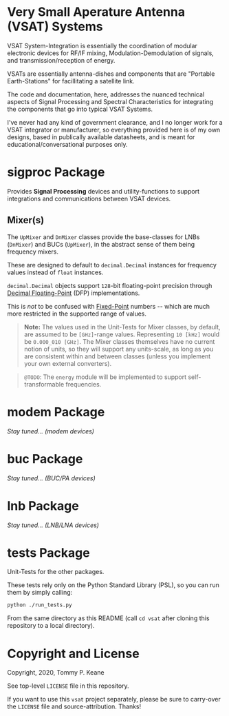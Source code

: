 # Very Small Aperature Antenna (VSAT) Systems

VSAT System-Integration is essentially the coordination of modular electronic devices for RF/IF mixing, Modulation-Demodulation of signals, and  transmission/reception of energy.

VSATs are essentially antenna-dishes and components that are "Portable Earth-Stations" for facillitating a satellite link.

The code and documentation, here, addresses the nuanced technical aspects of Signal Processing and Spectral Characteristics for integrating the components that go into typical VSAT Systems.

I've never had any kind of government clearance, and I no longer work for a VSAT integrator or manufacturer, so everything provided here is of my own designs, based in publically available datasheets, and is meant for educational/conversational purposes only.

# sigproc Package

Provides __Signal Processing__ devices and utility-functions to support integrations and communications between VSAT devices.

## Mixer(s)

The `UpMixer` and `DnMixer` classes provide the base-classes for LNBs (`DnMixer`) and BUCs (`UpMixer`), in the abstract sense of them being frequency mixers.

These are designed to default to `decimal.Decimal` instances for frequency values instead of `float` instances.

`decimal.Decimal` objects support `128`-bit floating-point precision through [Decimal Floating-Point](https://en.wikipedia.org/wiki/Decimal_floating_point) (DFP) implementations.

This is _not_ to be confused with [Fixed-Point](https://en.wikipedia.org/wiki/Fixed-point_arithmetic) numbers -- which are much more restricted in the supported range of values.

> __Note:__ The values used in the Unit-Tests for Mixer classes, by default, are assumed to be `[GHz]`-range values. Representing `10 [kHz]` would be `0.000_010 [GHz]`. The Mixer classes themselves have no current notion of units, so they will support any units-scale, as long as you are consistent within and between classes (unless you implement your own external converters).

> `@TODO`: The `energy` module will be implemented to support self-transformable frequencies.

# modem Package

_Stay tuned... (modem devices)_

# buc Package

_Stay tuned... (BUC/PA devices)_

# lnb Package

_Stay tuned... (LNB/LNA devices)_

# tests Package

Unit-Tests for the other packages.

These tests rely only on the Python Standard Library (PSL), so you can run them by simply calling:

```bash
python ./run_tests.py
```

From the same directory as this README (call `cd vsat` after cloning this repository to a local directory).

# Copyright and License

Copyright, 2020, Tommy P. Keane

See top-level `LICENSE` file in this repository.

If you want to use this `vsat` project separately, please be sure to carry-over the `LICENSE` file and source-attribution. Thanks!